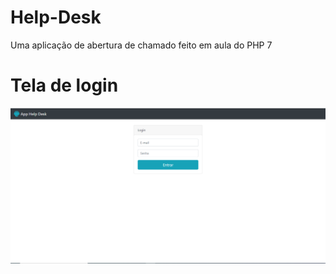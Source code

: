 # Help-Desk
Uma aplicação de abertura de chamado feito em aula do PHP 7

<!DOCTYPE html>
<html lang="pt-br">

<head>
  <meta charset="UTF-8">
  <meta http-equiv="X-UA-Compatible" content="IE=edge">
  <meta name="viewport" content="width=device-width, initial-scale=1.0">
  <title>Help-Desk</title>
</head>

<body>
  <h1>Tela de login</h1>
  <img src="img/tela_de_login.png" alt="">
</body>

</html>